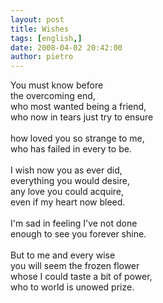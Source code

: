 ```yaml
---
layout: post
title: Wishes
tags: [english,]
date: 2008-04-02 20:42:00
author: pietro
---
```

You must know before<br/>the overcoming end,<br/>who most wanted being a friend,<br/>who now in tears just try to ensure<br/><br/>how loved you so strange to me,<br/>who has failed in every to be.<br/><br/>I wish now you as ever did,<br/>everything you would desire,<br/>any love you could acquire,<br/>even if my heart now bleed.<br/><br/>I'm sad in feeling I've not done<br/>enough to see you forever shine.<br/><br/>But to me and every wise<br/>you will seem the frozen flower<br/>whose I could taste a bit of power,<br/>who to world is unowed prize.
